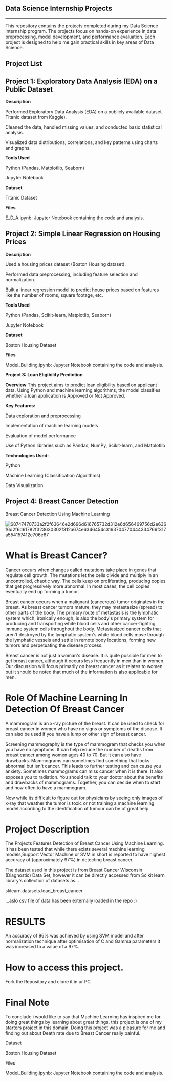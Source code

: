 ## Data Science Internship Projects
----------------------------------------------------------------------
This repository contains the projects completed during my Data Science internship program. The projects focus on hands-on experience in data preprocessing, model development, and performance evaluation. Each project is designed to help me gain practical skills in key areas of Data Science.

## Project List

## Project 1: Exploratory Data Analysis (EDA) on a Public Dataset

**Description**

Performed Exploratory Data Analysis (EDA) on a publicly available dataset Titanic dataset from Kaggle).

Cleaned the data, handled missing values, and conducted basic statistical analysis.

Visualized data distributions, correlations, and key patterns using charts and graphs.

**Tools Used**

Python (Pandas, Matplotlib, Seaborn)

Jupyter Notebook

**Dataset**

Titanic Dataset

**Files**

E_D_A.ipynb: Jupyter Notebook containing the code and analysis.




## Project 2: Simple Linear Regression on Housing Prices

**Description**

Used a housing prices dataset (Boston Housing dataset).

Performed data preprocessing, including feature selection and normalization.

Built a linear regression model to predict house prices based on features like the number of rooms, square footage, etc.

**Tools Used**

Python (Pandas, Scikit-learn, Matplotlib, Seaborn)

Jupyter Notebook

**Dataset**

Boston Housing Dataset

**Files**

Model_Building.ipynb: Jupyter Notebook containing the code and analysis.


**Project 3: Loan Eligibility Prediction**

**Overview**
This project aims to predict loan eligibility based on applicant data. Using Python and machine learning algorithms, the model classifies whether a loan application is Approved or Not Approved.

**Key Features:**

Data exploration and preprocessing

Implementation of machine learning models

Evaluation of model performance

Use of Python libraries such as Pandas, NumPy, Scikit-learn, and Matplotlib

**Technologies Used:**

Python

Machine Learning (Classification Algorithms)

Data Visualization


## Project 4: Breast Cancer Detection



Breast Cancer Detection Using Machine Learning

![68747470733a2f2f63646e2d696d616765732d312e6d656469756d2e636f6d2f6d61782f323630302f312a674e6346454c3163704770444334766f317a554157412e706e67](https://github.com/user-attachments/assets/1aa44518-75fe-4e13-85e9-bda7c29958f8)


# What is Breast Cancer?

Cancer occurs when changes called mutations take place in genes that regulate cell growth. The mutations let the cells divide and multiply in an uncontrolled, chaotic way. The cells keep on proliferating, producing copies that get progressively more abnormal. In most cases, the cell copies eventually end up forming a tumor.

Breast cancer occurs when a malignant (cancerous) tumor originates in the breast. As breast cancer tumors mature, they may metastasize (spread) to other parts of the body. The primary route of metastasis is the lymphatic system which, ironically enough, is also the body's primary system for producing and transporting white blood cells and other cancer-fighting immune system cells throughout the body. Metastasized cancer cells that aren't destroyed by the lymphatic system's white blood cells move through the lymphatic vessels and settle in remote body locations, forming new tumors and perpetuating the disease process.

Breast cancer is not just a woman's disease. It is quite possible for men to get breast cancer, although it occurs less frequently in men than in women. Our discussion will focus primarily on breast cancer as it relates to women but it should be noted that much of the information is also applicable for men.

# Role Of Machine Learning In Detection Of Breast Cancer

A mammogram is an x-ray picture of the breast. It can be used to check for breast cancer in women who have no signs or symptoms of the disease. It can also be used if you have a lump or other sign of breast cancer.

Screening mammography is the type of mammogram that checks you when you have no symptoms. It can help reduce the number of deaths from breast cancer among women ages 40 to 70. But it can also have drawbacks. Mammograms can sometimes find something that looks abnormal but isn't cancer. This leads to further testing and can cause you anxiety. Sometimes mammograms can miss cancer when it is there. It also exposes you to radiation. You should talk to your doctor about the benefits and drawbacks of mammograms. Together, you can decide when to start and how often to have a mammogram.

Now while its difficult to figure out for physicians  by seeing only images of x-ray that weather the tumor is toxic or not training a machine learning model according to the identification of tumour can be of great help.

# Project Description


The Projects Features Detection of Breast Cancer Using Machine Learning.
It has been tested that while there exists several machine learning models,Support Vector Machine or SVM in short is reported to have highest accuracy of (approximately 97%) in detecting breast cancer.

The dataset used in this project is from Breast Cancer Wisconsin (Diagnostic) Data Set, however it can be directly accessed from Scikit learn library's collection of datasets as... 

sklearn.datasets.load_breast_cancer

...aslo csv file of data has been externally loaded in the repo :)

# RESULTS 
An accuracy of 96% was achieved by using SVM model and after normalization technique after optimisation of C and Gamma parameters it was increased to a value of a 97%.

# How to access this project.

Fork the Repository and clone it in ur PC 

# Final Note 

To conclude i would like to say that Machine Learning has inspired me for doing great things by learning about great things, this project is one of my starters project in this domain. Doing this project was a pleasure for me and finding out about Death rate due to Breast Cancer really painful.


Dataset

Boston Housing Dataset

Files

Model_Building.ipynb: Jupyter Notebook containing the code and analysis.




